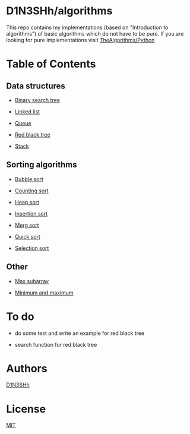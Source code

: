 # D1N3SHh/algorithms

This repo contains my implementations (based on "Introduction to algorithms") of basic algorithms which do not have to be pure.
If you are looking for pure implementations visit [TheAlgorithms/Python](https://github.com/TheAlgorithms/Python)


# Table of Contents


## Data structures
* [Binary search tree](https://github.com/D1N3SHh/algorithms/blob/master/data_structures/binary_search_tree.py)

* [Linked list](https://github.com/D1N3SHh/algorithms/blob/master/data_structures/linked_list.py)

* [Queue](https://github.com/D1N3SHh/algorithms/blob/master/data_structures/queue.py)

* [Red black tree](https://github.com/D1N3SHh/algorithms/blob/master/data_structures/red_black_tree.py)

* [Stack](https://github.com/D1N3SHh/algorithms/blob/master/data_structures/stack.py)


## Sorting algorithms
* [Bubble sort](https://github.com/D1N3SHh/algorithms/blob/master/sorting_algorithms/bubble_sort.py)

* [Counting sort](https://github.com/D1N3SHh/algorithms/blob/master/sorting_algorithms/counting_sort.py)

* [Heap sort](https://github.com/D1N3SHh/algorithms/blob/master/sorting_algorithms/heap_sort.py)

* [Insertion sort](https://github.com/D1N3SHh/algorithms/blob/master/sorting_algorithms/insertion_sort.py)

* [Merg sort](https://github.com/D1N3SHh/algorithms/blob/master/sorting_algorithms/merg_sort.py)

* [Quick sort](https://github.com/D1N3SHh/algorithms/blob/master/sorting_algorithms/quick_sort.py)

* [Selection sort](https://github.com/D1N3SHh/algorithms/blob/master/sorting_algorithms/selection_sort.py)


## Other
* [Max subarray](https://github.com/D1N3SHh/algorithms/blob/master/other/max_subarray.py)

* [Minimum and maximum](https://github.com/D1N3SHh/algorithms/blob/master/other/minimum_and_maximum.py)


# To do
* do some test and write an example for red black tree

* search function for red black tree


# Authors
[D1N3SHh](https://github.com/D1N3SHh)


# License
[MIT](https://github.com/D1N3SHh/algorithms/blob/master/LICENSE)
